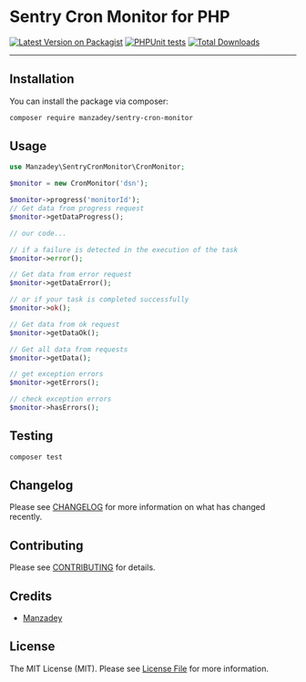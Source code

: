 # Sentry Cron Monitor for PHP

[![Latest Version on Packagist](https://img.shields.io/packagist/v/manzadey/sentry-cron-monitor.svg?style=flat-square)](https://packagist.org/packages/manzadey/sentry-cron-monitor)
[![PHPUnit tests](https://github.com/Manzadey/sbuilder-xml-soap/actions/workflows/phpunit-tests.yml/badge.svg?event=push)](https://github.com/Manzadey/sbuilder-xml-soap/actions/workflows/phpunit-tests.yml)
[![Total Downloads](https://img.shields.io/packagist/dt/manzadey/sentry-cron-monitor.svg?style=flat-square)](https://packagist.org/packages/manzadey/sentry-cron-monitor)
<!--delete-->
---
<!--/delete-->

## Installation

You can install the package via composer:

```bash
composer require manzadey/sentry-cron-monitor
```

## Usage

```php
use Manzadey\SentryCronMonitor\CronMonitor;

$monitor = new CronMonitor('dsn');

$monitor->progress('monitorId');
// Get data from progress request
$monitor->getDataProgress();

// our code...

// if a failure is detected in the execution of the task
$monitor->error();

// Get data from error request
$monitor->getDataError();

// or if your task is completed successfully
$monitor->ok(); 

// Get data from ok request
$monitor->getDataOk();

// Get all data from requests
$monitor->getData();

// get exception errors
$monitor->getErrors();

// check exception errors
$monitor->hasErrors();
```

## Testing

```bash
composer test
```

## Changelog

Please see [CHANGELOG](CHANGELOG.md) for more information on what has changed recently.

## Contributing

Please see [CONTRIBUTING](CONTRIBUTING.md) for details.

## Credits

- [Manzadey](https://github.com/manzadey)

## License

The MIT License (MIT). Please see [License File](LICENSE) for more information.
